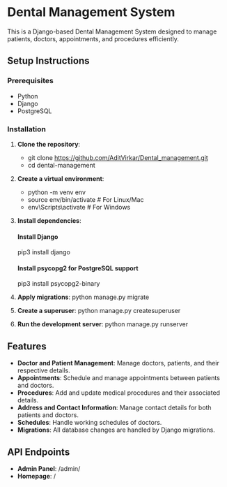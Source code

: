 # Dental Management System

This is a Django-based Dental Management System designed to manage patients, doctors, appointments, and procedures efficiently.

## Setup Instructions

### Prerequisites

- Python
- Django
- PostgreSQL

### Installation

1. **Clone the repository**:
   - git clone https://github.com/AditVirkar/Dental_management.git
   - cd dental-management

2. **Create a virtual environment**:
   - python -m venv env
   - source env/bin/activate  # For Linux/Mac
   - env\Scripts\activate     # For Windows

3. **Install dependencies**:
   #### Install Django
   pip3 install django

   #### Install psycopg2 for PostgreSQL support
   pip3 install psycopg2-binary


4. **Apply migrations**:
   python manage.py migrate

5. **Create a superuser**:
   python manage.py createsuperuser

6. **Run the development server**:
   python manage.py runserver

## Features

- **Doctor and Patient Management**: Manage doctors, patients, and their respective details.
- **Appointments**: Schedule and manage appointments between patients and doctors.
- **Procedures**: Add and update medical procedures and their associated details.
- **Address and Contact Information**: Manage contact details for both patients and doctors.
- **Schedules**: Handle working schedules of doctors.
- **Migrations**: All database changes are handled by Django migrations.

## API Endpoints

- **Admin Panel**: /admin/
- **Homepage**: /
